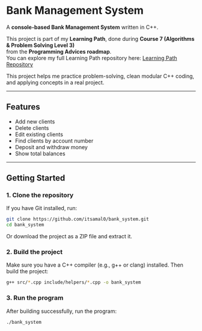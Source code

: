 # Bank Management System

A **console-based Bank Management System** written in C++.

This project is part of my **Learning Path**, done during **Course 7 (Algorithms & Problem Solving Level 3)**  
from the **Programming Advices roadmap**.  
You can explore my full Learning Path repository here: [Learning Path Repository](https://github.com/itsamal0/learning-path)

This project helps me practice problem-solving, clean modular C++ coding, and applying concepts in a real project.

---

## Features

- Add new clients
- Delete clients  
- Edit existing clients  
- Find clients by account number  
- Deposit and withdraw money  
- Show total balances

---

## Getting Started

### 1. Clone the repository  
If you have Git installed, run:
```bash
git clone https://github.com/itsamal0/bank_system.git
cd bank_system
```
Or download the project as a ZIP file and extract it.

### 2. Build the project  
Make sure you have a C++ compiler (e.g., g++ or clang) installed. Then build the project:
```bash
g++ src/*.cpp include/helpers/*.cpp -o bank_system
```

### 3. Run the program  
After building successfully, run the program:
```bash
./bank_system
```
